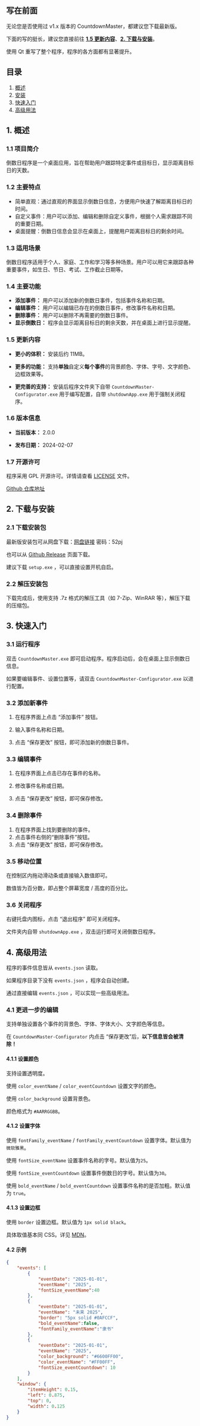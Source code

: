 ## 写在前面

无论您是否使用过 v1.x 版本的 CountdownMaster，都建议您下载最新版。

下面的写的挺长，建议您直接前往 **[1.5 更新内容](#1.5-更新内容)**、**[2. 下载与安装](#2-下载与安装)**。

使用 Qt 重写了整个程序，程序的各方面都有显著提升。

## 目录

1. [概述](#1-概述)
2. [安装](#2-安装)
3. [快速入门](#3-快速入门)
4. [高级用法](#4-高级用法)

## 1. 概述

### 1.1 项目简介

倒数日程序是一个桌面应用，旨在帮助用户跟踪特定事件或目标日，显示距离目标日的天数。

### 1.2 主要特点

- 简单直观：通过直观的界面显示倒数日信息，方便用户快速了解距离目标日的时间。
- 自定义事件：用户可以添加、编辑和删除自定义事件，根据个人需求跟踪不同的重要日期。
- 桌面提醒：倒数日信息会显示在桌面上，提醒用户距离目标日的剩余时间。

### 1.3 适用场景

倒数日程序适用于个人、家庭、工作和学习等多种场景。用户可以用它来跟踪各种重要事件，如生日、节日、考试、工作截止日期等。

### 1.4 主要功能

- **添加事件：** 用户可以添加新的倒数日事件，包括事件名称和日期。
- **编辑事件：** 用户可以编辑已存在的倒数日事件，修改事件名称和日期。
- **删除事件：** 用户可以删除不再需要的倒数日事件。
- **显示倒数日：** 程序会显示距离目标日的剩余天数，并在桌面上进行显示提醒。

### 1.5 更新内容

- **更小的体积：** 安装后约 11MB。

- **更多的功能：** 支持**单独**自定义**每个事件**的背景颜色、字体、字号、文字颜色、边框效果等。

- **更完善的支持：** 安装后程序文件夹下自带 `CountdownMaster-Configurator.exe` 用于编写配置，自带 `shutdownApp.exe` 用于强制关闭程序。

### 1.6 版本信息

- **当前版本：** 2.0.0

- **发布日期：** 2024-02-07

### 1.7 开源许可

程序采用 GPL 开源许可。详情请查看 [LICENSE](https://github.com/Burnling-gx/CountdownMaster/blob/master/LICENSE) 文件。

[Github 仓库地址](https://github.com/Burnling-gx/CountdownMaster)


## 2. 下载与安装

### 2.1 下载安装包

最新版安装包可从网盘下载：[网盘链接](https://wwb.lanzoul.com/b00s6ol3i) 密码：52pj

也可以从 [Github Release](https://github.com/Burnling-gx/CountdownMaster/releases/tag/v2.0) 页面下载。

建议下载 `setup.exe` ，可以直接设置开机自启。


### 2.2 解压安装包

下载完成后，使用支持 .7z 格式的解压工具（如 7-Zip、WinRAR 等），解压下载的压缩包。

## 3. 快速入门

### 3.1 运行程序

双击 `CountdownMaster.exe` 即可启动程序。程序启动后，会在桌面上显示倒数日信息。

如果要编辑事件、设置位置等，请双击 `CountdownMaster-Configurator.exe` 以进行配置。

### 3.2 添加新事件

1. 在程序界面上点击 “添加事件” 按钮。

2. 输入事件名称和日期。

3. 点击 “保存更改” 按钮，即可添加新的倒数日事件。

### 3.3 编辑事件

1. 在程序界面上点击已存在事件的名称。

2. 修改事件名称或日期。

3. 点击 “保存更改” 按钮，即可保存修改。

### 3.4 删除事件

1. 在程序界面上找到要删除的事件。
2. 点击事件右侧的“删除事件”按钮。
3. 点击 “保存更改” 按钮，即可保存修改。

### 3.5 移动位置

在控制区内拖动滑动条或直接输入数值即可。

数值皆为百分数，即占整个屏幕宽度 / 高度的百分比。

### 3.6 关闭程序

右键托盘内图标，点击 “退出程序” 即可关闭程序。

文件夹内自带 `shutdownApp.exe` ，双击运行即可关闭倒数日程序。

## 4. 高级用法

程序的事件信息皆从 `events.json` 读取。

如果程序目录下没有 `events.json` ，程序会自动创建。

通过直接编辑 `events.json` ，可以实现一些高级用法。

### 4.1 更进一步的编辑

支持单独设置各个事件的背景色、字体、字体大小、文字颜色等信息。

在 `CountdownMaster-Configurator` 内点击 “保存更改”后，**以下信息皆会被清除！**

#### 4.1.1 设置颜色

支持设置透明度。

使用 `color_eventName` / `color_eventCountdown` 设置文字的颜色。

使用 `color_background` 设置背景色。

颜色格式为 `#AARRGGBB`。

#### 4.1.2 设置字体

使用 `fontFamily_eventName` / `fontFamily_eventCountdown` 设置字体。默认值为 `微软雅黑`。

使用 `fontSize_eventName` 设置事件名称的字号。默认值为`25`。

使用 `fontSize_eventCountdown` 设置事件倒数日的字号。默认值为`30`。

使用 `bold_eventName` / `bold_eventCountdown` 设置事件名称的是否加粗。默认值为 `true`。

#### 4.1.3 设置边框

使用 `border` 设置边框。默认值为 `1px solid black`。

具体取值基本同 CSS。详见 [MDN](https://developer.mozilla.org/en-US/docs/Web/CSS/border#formal_syntax)。

#### 4.2 示例

```json
{
    "events": [
        {
            "eventDate": "2025-01-01",
            "eventName": "2025",
            "fontSize_eventName":40
        },
        {
            "eventDate": "2025-01-01",
            "eventName": "未来 2025",
            "border": "5px solid #0AFCCF",
            "bold_eventName":false,
            "fontFamily_eventName":"隶书"
        },
        {
            "eventDate": "2025-01-01",
            "eventName": "2025",
            "color_background": "#6600FF00",
            "color_eventName": "#FF00FF",
            "fontSize_eventCountdown": 10
        }
    ],
    "window": {
        "itemHeight": 0.15,
        "left": 0.875,
        "top": 0,
        "width": 0.125
    }
}